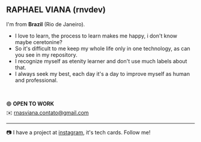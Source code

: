 RAPHAEL VIANA (rnvdev) <br>
---
I'm from **Brazil** (Rio de Janeiro).<br>

- I love to learn, the process to learn makes me happy, i don't know maybe ceretonine?<br>
- So it's difficult to me keep my whole life only in one technology, as can you see in my repository.<br>
- I recognize myself as etenity learner and don't use much labels about that.
- I always seek my best, each day it's a day to improve myself as human and professional.
<br>

🟢 **OPEN TO WORK**<br>
✉️ rnasviana.contato@gmail.com

---

📷 I have a project at <a href="http://instagram.com/rnvdev">instagram</a>, it's tech cards. Follow me!
